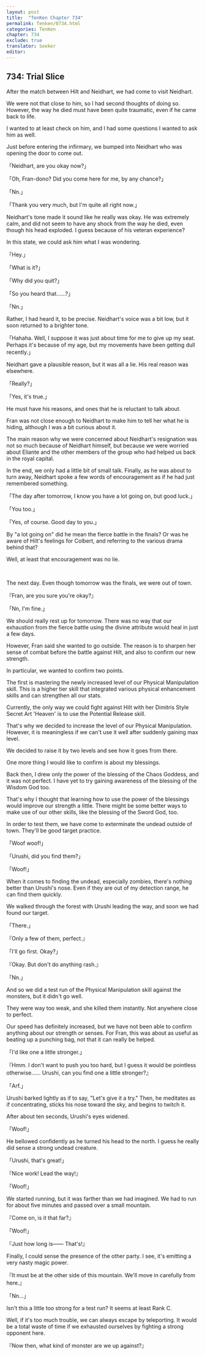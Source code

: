 ```yaml
---
layout: post
title:  "TenKen Chapter 734"
permalink: Tenken/0734.html
categories: TenKen
chapter: 734
exclude: true
translator: Seeker
editor: 
---
```

<h2>734: Trial Slice</h2>

After the match between Hilt and Neidhart, we had come to visit Neidhart.

We were not that close to him, so I had second thoughts of doing so. However, the way he died must have been quite traumatic, even if he came back to life.

I wanted to at least check on him, and I had some questions I wanted to ask him as well.

Just before entering the infirmary, we bumped into Neidhart who was opening the door to come out.

「Neidhart, are you okay now?」

「Oh, Fran-dono? Did you come here for me, by any chance?」

「Nn.」

「Thank you very much, but I'm quite all right now.」

Neidhart's tone made it sound like he really was okay. He was extremely calm, and did not seem to have any shock from the way he died, even though his head exploded. I guess because of his veteran experience?

In this state, we could ask him what I was wondering.

「Hey.」

「What is it?」

「Why did you quit?」

「So you heard that……?」

「Nn.」

Rather, I had heard it, to be precise. Neidhart's voice was a bit low, but it soon returned to a brighter tone.

「Hahaha. Well, I suppose it was just about time for me to give up my seat. Perhaps it's because of my age, but my movements have been getting dull recently.」

Neidhart gave a plausible reason, but it was all a lie. His real reason was elsewhere.

「Really?」

「Yes, it's true.」

He must have his reasons, and ones that he is reluctant to talk about.

Fran was not close enough to Neidhart to make him to tell her what he is hiding, although I was a bit curious about it.

The main reason why we were concerned about Neidhart's resignation was not so much because of Neidhart himself, but because we were worried about Eliante and the other members of the group who had helped us back in the royal capital.

In the end, we only had a little bit of small talk. Finally, as he was about to turn away, Neidhart spoke a few words of encouragement as if he had just remembered something.

「The day after tomorrow, I know you have a lot going on, but good luck.」

「You too.」

「Yes, of course. Good day to you.」

By "a lot going on" did he mean the fierce battle in the finals? Or was he aware of Hilt's feelings for Colbert, and referring to the various drama behind that?

Well, at least that encouragement was no lie.

<br>

The next day. Even though tomorrow was the finals, we were out of town.

『Fran, are you sure you're okay?』

「Nn, I'm fine.」

We should really rest up for tomorrow. There was no way that our exhaustion from the fierce battle using the divine attribute would heal in just a few days.

However, Fran said she wanted to go outside. The reason is to sharpen her sense of combat before the battle against Hilt, and also to confirm our new strength.

In particular, we wanted to confirm two points.

The first is mastering the newly increased level of our Physical Manipulation skill. This is a higher tier skill that integrated various physical enhancement skills and can strengthen all our stats.

Currently, the only way we could fight against Hilt with her Dimitris Style Secret Art 'Heaven' is to use the Potential Release skill.

That's why we decided to increase the level of our Physical Manipulation. However, it is meaningless if we can't use it well after suddenly gaining max level.

We decided to raise it by two levels and see how it goes from there.

One more thing I would like to confirm is about my blessings.

Back then, I drew only the power of the blessing of the Chaos Goddess, and it was not perfect. I have yet to try gaining awareness of the blessing of the Wisdom God too.

That's why I thought that learning how to use the power of the blessings would improve our strength a little. There might be some better ways to make use of our other skills, like the blessing of the Sword God, too.

In order to test them, we have come to exterminate the undead outside of town. They'll be good target practice.

「Woof woof!」

「Urushi, did you find them?」

「Woof!」

When it comes to finding the undead, especially zombies, there's nothing better than Urushi's nose. Even if they are out of my detection range, he can find them quickly.

We walked through the forest with Urushi leading the way, and soon we had found our target.

「There.」

『Only a few of them, perfect.』

「I'll go first. Okay?」

『Okay. But don't do anything rash.』

「Nn.」

And so we did a test run of the Physical Manipulation skill against the monsters, but it didn't go well.

They were way too weak, and she killed them instantly. Not anywhere close to perfect.

Our speed has definitely increased, but we have not been able to confirm anything about our strength or senses. For Fran, this was about as useful as beating up a punching bag, not that it can really be helped.

「I'd like one a little stronger.」

『Hmm. I don't want to push you too hard, but I guess it would be pointless otherwise…… Urushi, can you find one a little stronger?』

「Arf.」

Urushi barked lightly as if to say, "Let's give it a try." Then, he meditates as if concentrating, sticks his nose toward the sky, and begins to twitch it.

After about ten seconds, Urushi's eyes widened.

「Woof!」

He bellowed confidently as he turned his head to the north. I guess he really did sense a strong undead creature.

「Urushi, that's great!」

『Nice work! Lead the way!』

「Woof!」

We started running, but it was farther than we had imagined. We had to run for about five minutes and passed over a small mountain.

『Come on, is it that far?』

「Woof!」

『Just how long is―― That's!』

Finally, I could sense the presence of the other party. I see, it's emitting a very nasty magic power.

『It must be at the other side of this mountain. We'll move in carefully from here.』

「Nn…」

Isn't this a little too strong for a test run? It seems at least Rank C.

Well, if it's too much trouble, we can always escape by teleporting. It would be a total waste of time if we exhausted ourselves by fighting a strong opponent here.

『Now then, what kind of monster are we up against?』









